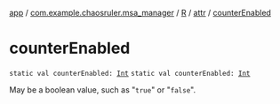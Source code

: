 [app](../../../index.md) / [com.example.chaosruler.msa_manager](../../index.md) / [R](../index.md) / [attr](index.md) / [counterEnabled](.)

# counterEnabled

`static val counterEnabled: `[`Int`](https://kotlinlang.org/api/latest/jvm/stdlib/kotlin/-int/index.html)
`static val counterEnabled: `[`Int`](https://kotlinlang.org/api/latest/jvm/stdlib/kotlin/-int/index.html)

May be a boolean value, such as "`true`" or "`false`".

